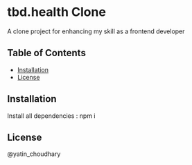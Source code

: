 # tbd.health Clone

A clone project for enhancing my skill as a frontend developer

## Table of Contents

- [Installation](#installation)
- [License](#license)

## Installation

Install all dependencies : npm i 

## License

@yatin_choudhary 
